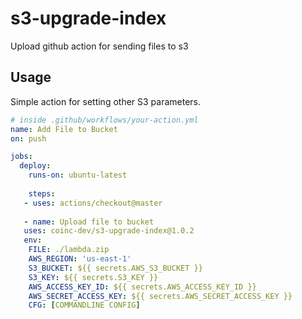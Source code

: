 # s3-upgrade-index
Upload github action for sending files to s3


## Usage

Simple action for setting other S3 parameters.

```yaml
# inside .github/workflows/your-action.yml
name: Add File to Bucket
on: push

jobs:
  deploy:
    runs-on: ubuntu-latest
    
    steps:
   - uses: actions/checkout@master
   
   - name: Upload file to bucket
   uses: coinc-dev/s3-upgrade-index@1.0.2
   env:
    FILE: ./lambda.zip
    AWS_REGION: 'us-east-1'
    S3_BUCKET: ${{ secrets.AWS_S3_BUCKET }}
    S3_KEY: ${{ secrets.S3_KEY }}
    AWS_ACCESS_KEY_ID: ${{ secrets.AWS_ACCESS_KEY_ID }}
    AWS_SECRET_ACCESS_KEY: ${{ secrets.AWS_SECRET_ACCESS_KEY }}
    CFG: [COMMANDLINE CONFIG]
```
